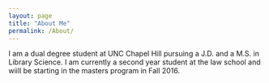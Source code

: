 ```yaml
---
layout: page
title: "About Me"
permalink: /About/ 
---
```

I am a dual degree student at UNC Chapel Hill pursuing a J.D. and a M.S. in Library Science. I am currently a second year student at the law school and wiill be starting in the masters program in Fall 2016.